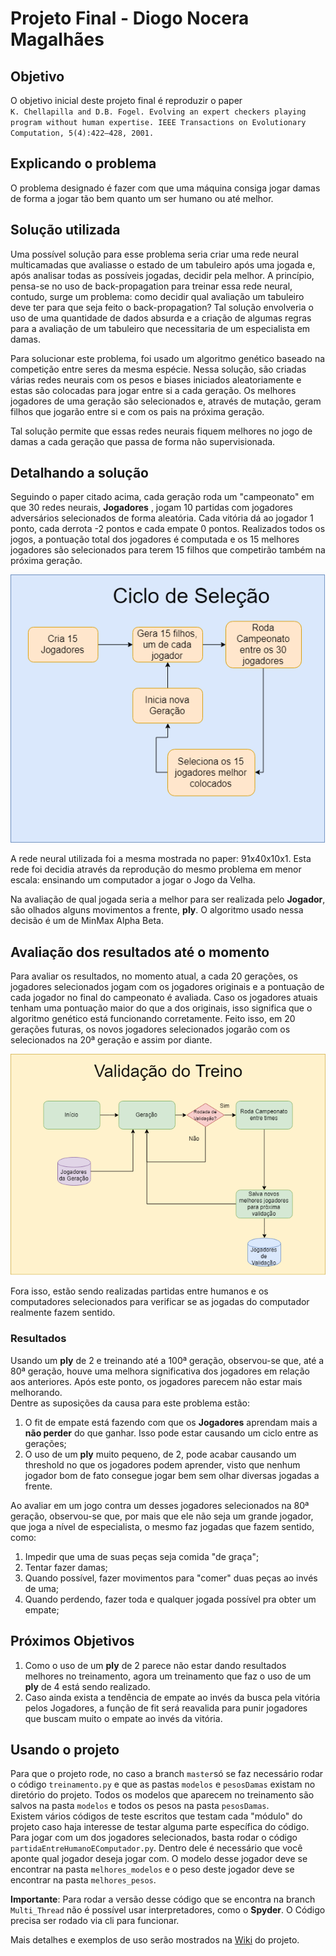 # Projeto Final - Diogo Nocera Magalhães

## Objetivo

O objetivo inicial deste projeto final é reproduzir o paper     
`K. Chellapilla and D.B. Fogel. Evolving an expert checkers playing program
without human expertise. IEEE Transactions on Evolutionary Computation,
5(4):422–428, 2001.`

## Explicando o problema

O problema designado é fazer com que uma máquina consiga jogar damas de forma a jogar tão bem quanto um ser humano ou até melhor.    


## Solução utilizada
<p>Uma possível solução para esse problema seria criar uma rede neural multicamadas que avaliasse o estado  de um tabuleiro após uma jogada e, após analisar todas as possíveis jogadas, decidir pela melhor. A princípio, pensa-se no uso de back-propagation para treinar essa rede neural, contudo, surge um problema: como decidir qual avaliação um tabuleiro deve ter para que seja feito o back-propagation? Tal solução envolveria o uso de uma quantidade de dados absurda e a criação de algumas regras para a avaliação de um tabuleiro que necessitaria de um especialista em damas.</p>
<p>Para solucionar este problema, foi usado um algoritmo genético baseado na competição entre seres da mesma espécie. Nessa solução, são criadas várias redes neurais com os pesos e biases iniciados aleatoriamente e estas são colocadas para jogar entre si a cada geração. Os melhores jogadores de uma geração são selecionados e, através de mutação, geram filhos que jogarão entre si e com os pais na próxima geração.</p>
<p>Tal solução permite que essas redes neurais fiquem melhores no jogo de damas a cada geração que passa de forma não supervisionada.</p>

## Detalhando a solução
<p>Seguindo o paper citado acima, cada geração roda um "campeonato" em que 30 redes neurais, <b>Jogadores</b> , jogam 10 partidas com jogadores adversários selecionados de forma aleatória. Cada vitória dá ao jogador 1 ponto, cada derrota -2 pontos e cada empate 0 pontos. Realizados todos os jogos, a pontuação total dos jogadores é computada e os 15 melhores jogadores são selecionados para terem 15 filhos que competirão também na próxima geração.</p>


![alt text](https://github.com/noc1243/TCC_Checkers/blob/master/imagens/CicloDeSelecao.png)


<p>A rede neural utilizada foi a mesma mostrada no paper: 91x40x10x1. Esta rede foi decidia através da reprodução do mesmo problema em menor escala: ensinando um computador a jogar o Jogo da Velha.</p>
<p>Na avaliação de qual jogada seria a melhor para ser realizada pelo <b>Jogador</b>, são olhados alguns movimentos a frente, <b>ply</b>. O algoritmo usado nessa decisão é um de MinMax Alpha Beta.</p>

## Avaliação dos resultados até o momento
Para avaliar os resultados, no momento atual, a cada 20 gerações, os jogadores selecionados jogam com os jogadores originais e
a pontuação de cada jogador no final do campeonato é avaliada. Caso os jogadores atuais tenham uma pontuação maior do que a dos originais, isso significa que o algoritmo genético está funcionando corretamente. Feito isso, em 20 gerações futuras, os novos jogadores selecionados jogarão com os selecionados na 20ª geração e assim por diante.   

![alt text](https://github.com/noc1243/TCC_Checkers/blob/master/imagens/ValidacaoDoTreino.png)

Fora isso, estão sendo realizadas partidas entre humanos e os computadores selecionados para verificar se as jogadas do computador realmente fazem sentido.

### Resultados
Usando um **ply** de 2 e treinando até a 100ª geração, observou-se que, até a 80ª geração, houve uma melhora significativa dos jogadores em relação aos anteriores. Após este ponto, os jogadores parecem não estar mais melhorando.     
Dentre as suposições da causa para este problema estão:
1. O fit de empate está fazendo com que os **Jogadores** aprendam mais a **não perder** do que ganhar. Isso pode estar causando um ciclo entre as gerações;
1. O uso de um **ply** muito pequeno, de 2, pode acabar causando um threshold no que os jogadores podem aprender, visto que nenhum jogador bom de fato consegue jogar bem sem olhar diversas jogadas a frente.

Ao avaliar em um jogo contra um desses jogadores selecionados na 80ª geração, observou-se que, por mais que ele não seja um grande jogador, que joga a nível de especialista, o mesmo faz jogadas que fazem sentido, como:
1. Impedir que uma de suas peças seja comida "de graça";
1. Tentar fazer damas;
1. Quando possível, fazer movimentos para "comer" duas peças ao invés de uma;
1. Quando perdendo, fazer toda e qualquer jogada possível pra obter um empate;

## Próximos Objetivos
1. Como o uso de um **ply** de 2 parece não estar dando resultados melhores no treinamento, agora um treinamento que faz o uso de um **ply** de 4 está sendo realizado.
1. Caso ainda exista a tendência de empate ao invés da busca pela vitória pelos Jogadores, a função de fit será reavalida para punir jogadores que buscam muito o empate ao invés da vitória.

## Usando o projeto
Para que o projeto rode, no caso a branch `master`só se faz necessário rodar o código `treinamento.py` e que as pastas `modelos` e `pesosDamas` existam no diretório do projeto. Todos os modelos que aparecem no treinamento são salvos na pasta `modelos` e todos os pesos na pasta `pesosDamas`.    
Existem vários códigos de teste escritos que testam cada "módulo" do projeto caso haja interesse de testar alguma parte específica do código.   
Para jogar com um dos jogadores selecionados, basta rodar o código `partidaEntreHumanoEComputador.py`. Dentro dele é necessário que você aponte qual jogador deseja jogar com. O modelo desse jogador  deve se encontrar na pasta `melhores_modelos` e o peso deste jogador deve se encontrar na pasta `melhores_pesos`.   

**Importante**: Para rodar a versão desse código que se encontra na branch `Multi_Thread` não é possível usar interpretadores, como o **Spyder**. O Código precisa ser rodado via cli para funcionar.

Mais detalhes e exemplos de uso serão mostrados na <a href="https://github.com/noc1243/TCC_Checkers/wiki">Wiki</a> do projeto.
